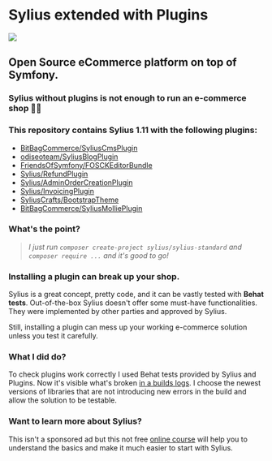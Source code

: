 # Sylius extended with Plugins
![](https://sylius.com/wp-content/uploads/2021/03/sylius-logo_sylius-logo-light-2048x845.jpg)

## Open Source eCommerce platform on top of Symfony.

### Sylius without plugins is not enough to run an e-commerce shop 🤷‍♂️
### This repository contains Sylius 1.11 with the following plugins:

- [BitBagCommerce/SyliusCmsPlugin](https://github.com/BitBagCommerce/SyliusCmsPlugin)
- [odiseoteam/SyliusBlogPlugin](https://github.com/odiseoteam/SyliusBlogPlugin)
- [FriendsOfSymfony/FOSCKEditorBundle](https://github.com/FriendsOfSymfony/FOSCKEditorBundle)
- [Sylius/RefundPlugin](https://github.com/Sylius/RefundPlugin)
- [Sylius/AdminOrderCreationPlugin](https://github.com/Sylius/AdminOrderCreationPlugin)
- [Sylius/InvoicingPlugin](https://github.com/Sylius/InvoicingPlugin)
- [SyliusCrafts/BootstrapTheme](https://github.com/SyliusCrafts/BootstrapTheme)
- [BitBagCommerce/SyliusMolliePlugin](https://github.com/BitBagCommerce/SyliusMolliePlugin)


### What's the point?
> *I just run `composer create-project sylius/sylius-standard` and `composer require ...` and it's good to go!*

### Installing a plugin can break up your shop.
Sylius is a great concept, pretty code, and it can be vastly tested with **Behat tests**. Out-of-the-box Sylius doesn't offer some must-have functionalities. They were implemented by other parties and approved by Sylius. 

Still, installing a plugin can mess up your working e-commerce solution unless you test it carefully.

### What I did do?
To check plugins work correctly I used Behat tests provided by Sylius and Plugins. Now it's visible what's broken [in a builds logs](https://github.com/tulik/sylius-ecommerce-with-plugins/actions). I choose the newest versions of libraries that are not introducing new errors in the build and allow the solution to be testable.

### Want to learn more about Sylius?
This isn't a sponsored ad but this not free [online course](https://sylius.com/online-course) will help you to understand the basics and make it much easier to start with Sylius.
